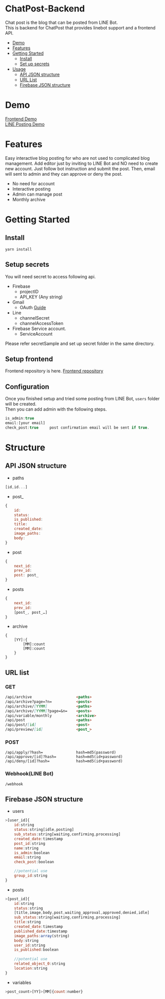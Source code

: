# ChatPost-Backend
Chat post is the blog that can be posted from LINE Bot.  
This is backend for ChatPost that provides linebot support and a frontend API.  

- [Demo](#demo)
- [Features](#features)
- [Getting Started](#getting-started)
    - [Install](#install)
    - [Set up secrets](#set-up-secrets)
- [Usage](#usage)
    - [API JSON structure](#api-json-structure)
    - [URL List](#url-list)
	- [Firebase JSON structure](#firebase-json-structure)
# Demo
[Frontend Demo](https://foodbankbotdev.web.app/archive)  
[LINE Posting Demo](https://lin.ee/URajtX8)
# Features
Easy interactive blog posting for who are not used to complicated blog management.
Add editor just by inviting to LINE Bot and NO need to create new account.
Just follow bot instruction and submit the post.
Then, email will sent to admin and they can approve or deny the post.
- No need for account
- Interactive posting
- Admin can manage post
- Monthly archive
# Getting Started
## Install
`yarn install`
## Setup secrets
You will need secret to access following api.
- Firebase
    - projectID
    - API_KEY   (Any string)
- Gmail
    - OAuth     [Guide](https://gist.github.com/neguse11/bc09d86e7acbd6442cd4)
- Line
    - channelSecret
    - channelAccessToken
- Firebase Service account.
    - ServiceAccount  

Please refer secretSample and set up secret folder in the same directory.
## Setup frontend
Frontend repository is here.
[Frontend repository](https://github.com/Nekodigi/ChatBlog-Frontend)
## Configuration
Once you finished setup and tried some posting from LINE Bot, `users` folder will be created.  
Then you can add admin with the following steps.
```javascript
is_admin:true
email:[your email]  
check_post:true     post confirmation email will be sent if true.
```
# Structure
## API JSON structure
- paths
```javascript
[id,id...]
```
- post_
```javascript
{
	id:
	status:
	is_published:
	title:
	created_date:
	image_paths:
	body:
}
```
- post
```javascript
{
	next_id:
	prev_id:
	post: post_
}
```
- posts
```javascript
{
	next_id:
	prev_id:
	[post_, post_…]
}
```
- archive
```
{
	[YY]:{
		[MM]:count
		[MM]:count
	}
}
```
## URL list
### GET
``` markdown
/api/archive                    <paths>
/api/archive?page=?n=           <posts>
/api/archive/[YYMM]             <paths>
/api/archive/[YYMM]?page=&n=    <posts>
/api/variable/monthly           <archive>
/api/post                       <paths>
/api/post/[id]                  <post>
/api/preview/[id]               <post_>
```
### POST
```
/api/apply/?hash=               hash=md5(password)
/api/approve/[id]?hash=         hash=md5(id+password)
/api/deny/[id]?hash=            hash=md5(id+password)

```
### Webhook(LINE Bot)
```
/webhook
```

## Firebase JSON structure
- users
```javascript
>[user_id]{
	id:string
	status:string[idle,posting]
	sub_status:string[waiting,confirming,processing]
	created_date:timestamp
	post_id:string
	name:string
	is_admin:boolean
	email:string
	check_post:boolean

	//potential use
	group_id:string
}
```
- posts
```javascript
>[post_id]{
	id:string
	status:string
	[title,image,body,post,waiting_approval,approved,denied,idle]
	sub_status:string[waiting,confirming,processing]
	title:string
	created_date:timestamp
	published_date:timestamp
	image_paths:array(string)
	body:string
	user_id:string
	is_published:boolean
	
	//potential use
	related_object_0:string
	location:string
}
```
- variables
```javascript
>post_count>[YY]>[MM]{count:number}
```